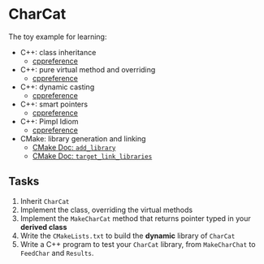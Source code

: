 # CharCat

The toy example for learning:
* C++: class inheritance 
  * [cppreference](https://en.cppreference.com/w/cpp/language/derived_class)
* C++: pure virtual method and overriding
  * [cppreference](https://en.cppreference.com/w/cpp/language/virtual)
* C++: dynamic casting
  * [cppreference](https://en.cppreference.com/w/cpp/language/dynamic_cast)
* C++: smart pointers
  * [cppreference](https://en.cppreference.com/w/cpp/memory)
* C++: Pimpl Idiom
  * [cppreference](https://en.cppreference.com/w/cpp/language/pimpl)
* CMake: library generation and linking
  * [CMake Doc: `add_library`](https://cmake.org/cmake/help/latest/command/add_library.html)
  * [CMake Doc: `target_link_libraries`](https://cmake.org/cmake/help/latest/command/target_link_libraries.html)


## Tasks

1. Inherit `CharCat`
2. Implement the class, overriding the virtual methods
3. Implement the `MakeCharCat` method that returns pointer typed in your **derived class**
4. Write the `CMakeLists.txt` to build the **dynamic** library of `CharCat`
5. Write a C++ program to test your `CharCat` library, from `MakeCharChat` to `FeedChar` and `Results`.
